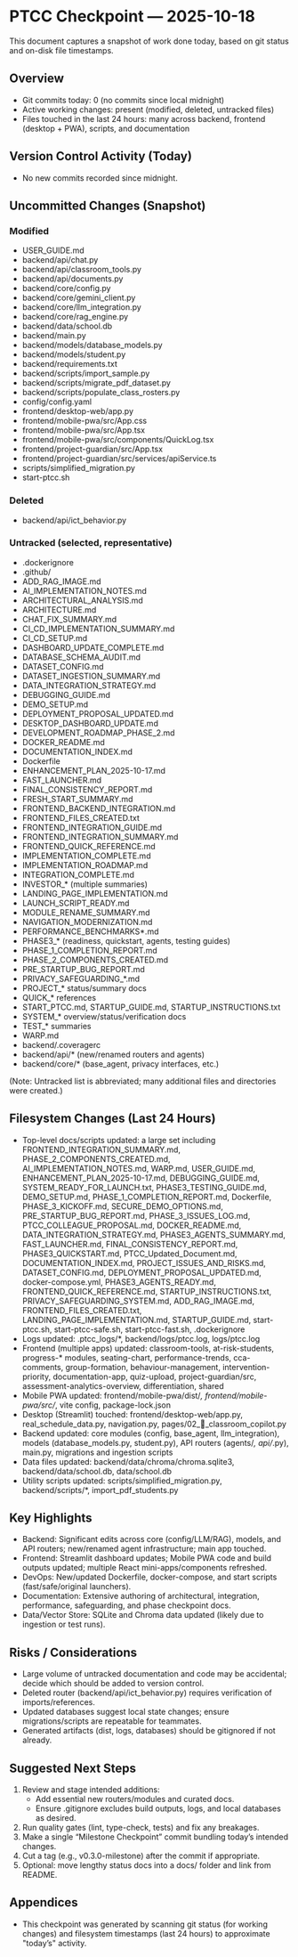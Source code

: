 # PTCC Checkpoint — 2025-10-18

This document captures a snapshot of work done today, based on git status and on-disk file timestamps.

## Overview
- Git commits today: 0 (no commits since local midnight)
- Active working changes: present (modified, deleted, untracked files)
- Files touched in the last 24 hours: many across backend, frontend (desktop + PWA), scripts, and documentation

## Version Control Activity (Today)
- No new commits recorded since midnight.

## Uncommitted Changes (Snapshot)

### Modified
- USER_GUIDE.md
- backend/api/chat.py
- backend/api/classroom_tools.py
- backend/api/documents.py
- backend/core/config.py
- backend/core/gemini_client.py
- backend/core/llm_integration.py
- backend/core/rag_engine.py
- backend/data/school.db
- backend/main.py
- backend/models/database_models.py
- backend/models/student.py
- backend/requirements.txt
- backend/scripts/import_sample.py
- backend/scripts/migrate_pdf_dataset.py
- backend/scripts/populate_class_rosters.py
- config/config.yaml
- frontend/desktop-web/app.py
- frontend/mobile-pwa/src/App.css
- frontend/mobile-pwa/src/App.tsx
- frontend/mobile-pwa/src/components/QuickLog.tsx
- frontend/project-guardian/src/App.tsx
- frontend/project-guardian/src/services/apiService.ts
- scripts/simplified_migration.py
- start-ptcc.sh

### Deleted
- backend/api/ict_behavior.py

### Untracked (selected, representative)
- .dockerignore
- .github/
- ADD_RAG_IMAGE.md
- AI_IMPLEMENTATION_NOTES.md
- ARCHITECTURAL_ANALYSIS.md
- ARCHITECTURE.md
- CHAT_FIX_SUMMARY.md
- CI_CD_IMPLEMENTATION_SUMMARY.md
- CI_CD_SETUP.md
- DASHBOARD_UPDATE_COMPLETE.md
- DATABASE_SCHEMA_AUDIT.md
- DATASET_CONFIG.md
- DATASET_INGESTION_SUMMARY.md
- DATA_INTEGRATION_STRATEGY.md
- DEBUGGING_GUIDE.md
- DEMO_SETUP.md
- DEPLOYMENT_PROPOSAL_UPDATED.md
- DESKTOP_DASHBOARD_UPDATE.md
- DEVELOPMENT_ROADMAP_PHASE_2.md
- DOCKER_README.md
- DOCUMENTATION_INDEX.md
- Dockerfile
- ENHANCEMENT_PLAN_2025-10-17.md
- FAST_LAUNCHER.md
- FINAL_CONSISTENCY_REPORT.md
- FRESH_START_SUMMARY.md
- FRONTEND_BACKEND_INTEGRATION.md
- FRONTEND_FILES_CREATED.txt
- FRONTEND_INTEGRATION_GUIDE.md
- FRONTEND_INTEGRATION_SUMMARY.md
- FRONTEND_QUICK_REFERENCE.md
- IMPLEMENTATION_COMPLETE.md
- IMPLEMENTATION_ROADMAP.md
- INTEGRATION_COMPLETE.md
- INVESTOR_* (multiple summaries)
- LANDING_PAGE_IMPLEMENTATION.md
- LAUNCH_SCRIPT_READY.md
- MODULE_RENAME_SUMMARY.md
- NAVIGATION_MODERNIZATION.md
- PERFORMANCE_BENCHMARKS*.md
- PHASE3_* (readiness, quickstart, agents, testing guides)
- PHASE_1_COMPLETION_REPORT.md
- PHASE_2_COMPONENTS_CREATED.md
- PRE_STARTUP_BUG_REPORT.md
- PRIVACY_SAFEGUARDING_*.md
- PROJECT_* status/summary docs
- QUICK_* references
- START_PTCC.md, STARTUP_GUIDE.md, STARTUP_INSTRUCTIONS.txt
- SYSTEM_* overview/status/verification docs
- TEST_* summaries
- WARP.md
- backend/.coveragerc
- backend/api/* (new/renamed routers and agents)
- backend/core/* (base_agent, privacy interfaces, etc.)

(Note: Untracked list is abbreviated; many additional files and directories were created.)

## Filesystem Changes (Last 24 Hours)
- Top-level docs/scripts updated: a large set including FRONTEND_INTEGRATION_SUMMARY.md, PHASE_2_COMPONENTS_CREATED.md, AI_IMPLEMENTATION_NOTES.md, WARP.md, USER_GUIDE.md, ENHANCEMENT_PLAN_2025-10-17.md, DEBUGGING_GUIDE.md, SYSTEM_READY_FOR_LAUNCH.txt, PHASE3_TESTING_GUIDE.md, DEMO_SETUP.md, PHASE_1_COMPLETION_REPORT.md, Dockerfile, PHASE_3_KICKOFF.md, SECURE_DEMO_OPTIONS.md, PRE_STARTUP_BUG_REPORT.md, PHASE_3_ISSUES_LOG.md, PTCC_COLLEAGUE_PROPOSAL.md, DOCKER_README.md, DATA_INTEGRATION_STRATEGY.md, PHASE3_AGENTS_SUMMARY.md, FAST_LAUNCHER.md, FINAL_CONSISTENCY_REPORT.md, PHASE3_QUICKSTART.md, PTCC_Updated_Document.md, DOCUMENTATION_INDEX.md, PROJECT_ISSUES_AND_RISKS.md, DATASET_CONFIG.md, DEPLOYMENT_PROPOSAL_UPDATED.md, docker-compose.yml, PHASE3_AGENTS_READY.md, FRONTEND_QUICK_REFERENCE.md, STARTUP_INSTRUCTIONS.txt, PRIVACY_SAFEGUARDING_SYSTEM.md, ADD_RAG_IMAGE.md, FRONTEND_FILES_CREATED.txt, LANDING_PAGE_IMPLEMENTATION.md, STARTUP_GUIDE.md, start-ptcc.sh, start-ptcc-safe.sh, start-ptcc-fast.sh, .dockerignore
- Logs updated: .ptcc_logs/*, backend/logs/ptcc.log, logs/ptcc.log
- Frontend (multiple apps) updated: classroom-tools, at-risk-students, progress-* modules, seating-chart, performance-trends, cca-comments, group-formation, behaviour-management, intervention-priority, documentation-app, quiz-upload, project-guardian/src, assessment-analytics-overview, differentiation, shared
- Mobile PWA updated: frontend/mobile-pwa/dist/*, frontend/mobile-pwa/src/*, vite config, package-lock.json
- Desktop (Streamlit) touched: frontend/desktop-web/app.py, real_schedule_data.py, navigation.py, pages/02_🤖_classroom_copilot.py
- Backend updated: core modules (config, base_agent, llm_integration), models (database_models.py, student.py), API routers (agents/*, api/*.py), main.py, migrations and ingestion scripts
- Data files updated: backend/data/chroma/chroma.sqlite3, backend/data/school.db, data/school.db
- Utility scripts updated: scripts/simplified_migration.py, backend/scripts/*, import_pdf_students.py

## Key Highlights
- Backend: Significant edits across core (config/LLM/RAG), models, and API routers; new/renamed agent infrastructure; main app touched.
- Frontend: Streamlit dashboard updates; Mobile PWA code and build outputs updated; multiple React mini-apps/components refreshed.
- DevOps: New/updated Dockerfile, docker-compose, and start scripts (fast/safe/original launchers).
- Documentation: Extensive authoring of architectural, integration, performance, safeguarding, and phase checkpoint docs.
- Data/Vector Store: SQLite and Chroma data updated (likely due to ingestion or test runs).

## Risks / Considerations
- Large volume of untracked documentation and code may be accidental; decide which should be added to version control.
- Deleted router (backend/api/ict_behavior.py) requires verification of imports/references.
- Updated databases suggest local state changes; ensure migrations/scripts are repeatable for teammates.
- Generated artifacts (dist, logs, databases) should be gitignored if not already.

## Suggested Next Steps
1) Review and stage intended additions:
   - Add essential new routers/modules and curated docs.
   - Ensure .gitignore excludes build outputs, logs, and local databases as desired.
2) Run quality gates (lint, type-check, tests) and fix any breakages.
3) Make a single “Milestone Checkpoint” commit bundling today’s intended changes.
4) Cut a tag (e.g., v0.3.0-milestone) after the commit if appropriate.
5) Optional: move lengthy status docs into a docs/ folder and link from README.

## Appendices
- This checkpoint was generated by scanning git status (for working changes) and filesystem timestamps (last 24 hours) to approximate "today’s" activity.
